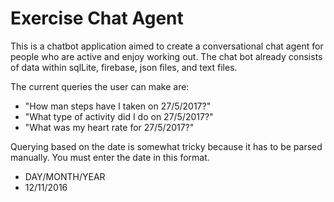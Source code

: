 # Exercise Chat Agent

This is a chatbot application aimed to create a conversational chat agent for people who are active and enjoy working out. 
The chat bot already consists of data within sqlLite, firebase, json files, and text files.

The current queries the user can make are:

* "How man steps have I taken on 27/5/2017?"
* "What type of activity did I do on 27/5/2017?"
* "What was my heart rate for 27/5/2017?"

Querying based on the date is somewhat tricky because it has to be parsed manually. 
You must enter the date in this format.
* DAY/MONTH/YEAR
* 12/11/2016
